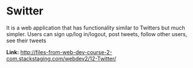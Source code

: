 # Switter

It is a web application that has functionality similar to Twitters but much simpler. Users can sign up/log in/logout, post tweets, follow other users, see their tweets

**Link:** http://files-from-web-dev-course-2-com.stackstaging.com/webdev2/12-Twitter/
